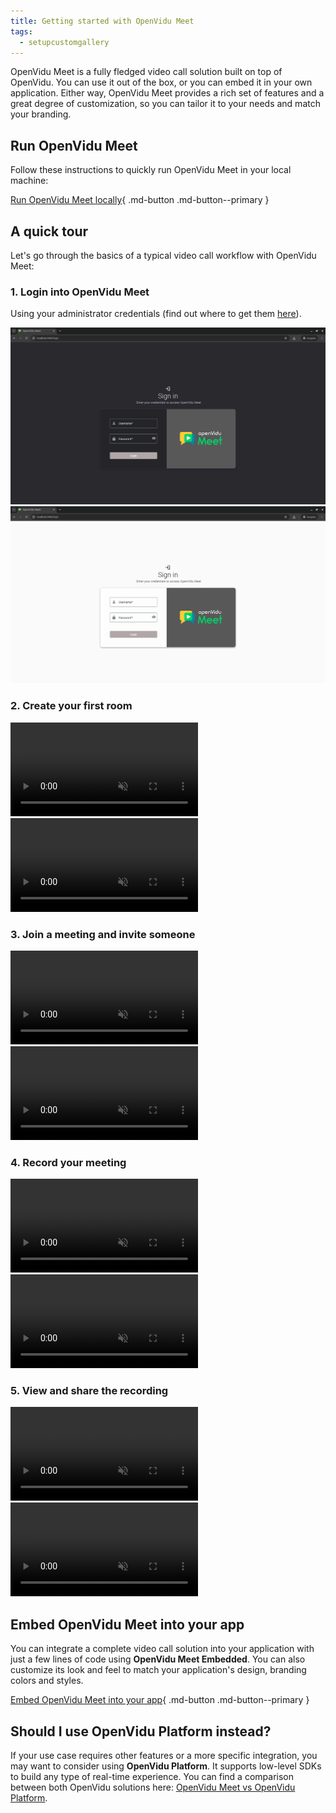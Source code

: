```yaml
---
title: Getting started with OpenVidu Meet
tags:
  - setupcustomgallery
---
```


OpenVidu Meet is a fully fledged video call solution built on top of OpenVidu. You can use it out of the box, or you can embed it in your own application.
Either way, OpenVidu Meet provides a rich set of features and a great degree of customization, so you can tailor it to your needs and match your branding.

## Run OpenVidu Meet

Follow these instructions to quickly run OpenVidu Meet in your local machine:

[Run OpenVidu Meet locally](../deployment/local.md){ .md-button .md-button--primary }

## A quick tour

Let's go through the basics of a typical video call workflow with OpenVidu Meet:

### 1. Login into OpenVidu Meet

Using your administrator credentials (find out where to get them [here](../features/users-and-permissions.md#openvidu-meet-authentication)).

<a class="glightbox" href="../../../assets/images/meet/users-and-permissions/login-dark.png" data-type="image" data-desc-position="bottom" data-gallery="gallery1"><img src="../../../assets/images/meet/users-and-permissions/login-dark.png#only-dark" loading="lazy" class="round-corners"/></a>
<a class="glightbox" href="../../../assets/images/meet/users-and-permissions/login-light.png" data-type="image" data-desc-position="bottom" data-gallery="gallery1"><img src="../../../assets/images/meet/users-and-permissions/login-light.png#only-light" loading="lazy" class="round-corners"/></a>

### 2. Create your first room

<a class="glightbox" href="../../../assets/videos/meet/create-room-dark.mp4" data-type="video" data-desc-position="bottom" data-gallery="gallery1"><video class="round-corners" src="../../../assets/videos/meet/create-room-dark.mp4#only-dark" loading="lazy" defer muted playsinline autoplay loop async></video></a>
<a class="glightbox" href="../../../assets/videos/meet/create-room-light.mp4" data-type="video" data-desc-position="bottom" data-gallery="gallery1"><video class="round-corners" src="../../../assets/videos/meet/create-room-light.mp4#only-light" loading="lazy" defer muted playsinline autoplay loop async></video></a>

### 3. Join a meeting and invite someone

<a class="glightbox" href="../../../assets/videos/meet/start-meeting-dark.mp4" data-type="video" data-desc-position="bottom" data-gallery="gallery1"><video class="round-corners" src="../../../assets/videos/meet/start-meeting-dark.mp4#only-dark" loading="lazy" defer muted playsinline autoplay loop async></video></a>
<a class="glightbox" href="../../../assets/videos/meet/start-meeting-light.mp4" data-type="video" data-desc-position="bottom" data-gallery="gallery1"><video class="round-corners" src="../../../assets/videos/meet/start-meeting-light.mp4#only-light" loading="lazy" defer muted playsinline autoplay loop async></video></a>

### 4. Record your meeting

<a class="glightbox" href="../../../assets/videos/meet/start-recording-2-dark.mp4" data-type="video" data-desc-position="bottom" data-gallery="gallery1"><video class="round-corners" src="../../../assets/videos/meet/start-recording-2-dark.mp4#only-dark" loading="lazy" defer muted playsinline autoplay loop async></video></a>
<a class="glightbox" href="../../../assets/videos/meet/start-recording-2-light.mp4" data-type="video" data-desc-position="bottom" data-gallery="gallery1"><video class="round-corners" src="../../../assets/videos/meet/start-recording-2-light.mp4#only-light" loading="lazy" defer muted playsinline autoplay loop async></video></a>

### 5. View and share the recording

<a class="glightbox" href="../../../assets/videos/meet/view-recording-dark.mp4" data-type="video" data-desc-position="bottom" data-gallery="gallery1"><video class="round-corners" src="../../../assets/videos/meet/view-recording-dark.mp4#only-dark" loading="lazy" defer muted playsinline autoplay loop async></video></a>
<a class="glightbox" href="../../../assets/videos/meet/view-recording-light.mp4" data-type="video" data-desc-position="bottom" data-gallery="gallery1"><video class="round-corners" src="../../../assets/videos/meet/view-recording-light.mp4#only-light" loading="lazy" defer muted playsinline autoplay loop async></video></a>

## Embed OpenVidu Meet into your app

You can integrate a complete video call solution into your application with just a few lines of code using <span class="no-break">**OpenVidu Meet Embedded**</span>. You can also customize its look and feel to match your application's design, branding colors and styles.

[Embed OpenVidu Meet into your app](../embedded/intro.md){ .md-button .md-button--primary }

## Should I use OpenVidu Platform instead?

If your use case requires other features or a more specific integration, you may want to consider using **OpenVidu Platform**. It supports low-level SDKs to build any type of real-time experience. You can find a comparison between both OpenVidu solutions here: [OpenVidu Meet vs OpenVidu Platform](../../openvidu-meet-vs-openvidu-platform.md).